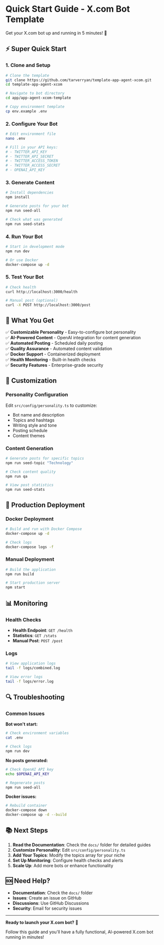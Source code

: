 # Quick Start Guide - X.com Bot Template

Get your X.com bot up and running in 5 minutes! 🚀

## ⚡ Super Quick Start

### 1. Clone and Setup
```bash
# Clone the template
git clone https://github.com/tarverryan/template-app-agent-xcom.git
cd template-app-agent-xcom

# Navigate to bot directory
cd app/app-agent-xcom-template

# Copy environment template
cp env.example .env
```

### 2. Configure Your Bot
```bash
# Edit environment file
nano .env

# Fill in your API keys:
# - TWITTER_API_KEY
# - TWITTER_API_SECRET  
# - TWITTER_ACCESS_TOKEN
# - TWITTER_ACCESS_SECRET
# - OPENAI_API_KEY
```

### 3. Generate Content
```bash
# Install dependencies
npm install

# Generate posts for your bot
npm run seed-all

# Check what was generated
npm run seed-stats
```

### 4. Run Your Bot
```bash
# Start in development mode
npm run dev

# Or use Docker
docker-compose up -d
```

### 5. Test Your Bot
```bash
# Check health
curl http://localhost:3000/health

# Manual post (optional)
curl -X POST http://localhost:3000/post
```

## 🎯 What You Get

✅ **Customizable Personality** - Easy-to-configure bot personality  
✅ **AI-Powered Content** - OpenAI integration for content generation  
✅ **Automated Posting** - Scheduled daily posting  
✅ **Quality Assurance** - Automated content validation  
✅ **Docker Support** - Containerized deployment  
✅ **Health Monitoring** - Built-in health checks  
✅ **Security Features** - Enterprise-grade security  

## 🔧 Customization

### Personality Configuration
Edit `src/config/personality.ts` to customize:
- Bot name and description
- Topics and hashtags
- Writing style and tone
- Posting schedule
- Content themes

### Content Generation
```bash
# Generate posts for specific topics
npm run seed-topic "Technology"

# Check content quality
npm run qa

# View post statistics
npm run seed-stats
```

## 🚀 Production Deployment

### Docker Deployment
```bash
# Build and run with Docker Compose
docker-compose up -d

# Check logs
docker-compose logs -f
```

### Manual Deployment
```bash
# Build the application
npm run build

# Start production server
npm start
```

## 📊 Monitoring

### Health Checks
- **Health Endpoint**: `GET /health`
- **Statistics**: `GET /stats`
- **Manual Post**: `POST /post`

### Logs
```bash
# View application logs
tail -f logs/combined.log

# View error logs
tail -f logs/error.log
```

## 🔍 Troubleshooting

### Common Issues

**Bot won't start:**
```bash
# Check environment variables
cat .env

# Check logs
npm run dev
```

**No posts generated:**
```bash
# Check OpenAI API key
echo $OPENAI_API_KEY

# Regenerate posts
npm run seed-all
```

**Docker issues:**
```bash
# Rebuild container
docker-compose down
docker-compose up -d --build
```

## 📚 Next Steps

1. **Read the Documentation**: Check the `docs/` folder for detailed guides
2. **Customize Personality**: Edit `src/config/personality.ts`
3. **Add Your Topics**: Modify the topics array for your niche
4. **Set Up Monitoring**: Configure health checks and alerts
5. **Scale Up**: Add more bots or enhance functionality

## 🆘 Need Help?

- **Documentation**: Check the `docs/` folder
- **Issues**: Create an issue on GitHub
- **Discussions**: Use GitHub Discussions
- **Security**: Email for security issues

---

**Ready to launch your X.com bot?** 🚀

Follow this guide and you'll have a fully functional, AI-powered X.com bot running in minutes!
